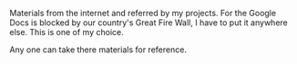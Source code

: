 Materials from the internet and referred by my projects. For the Google Docs is blocked by our country's Great Fire Wall, I have to put it anywhere else. This is one of my choice.

Any one can take there materials for reference.